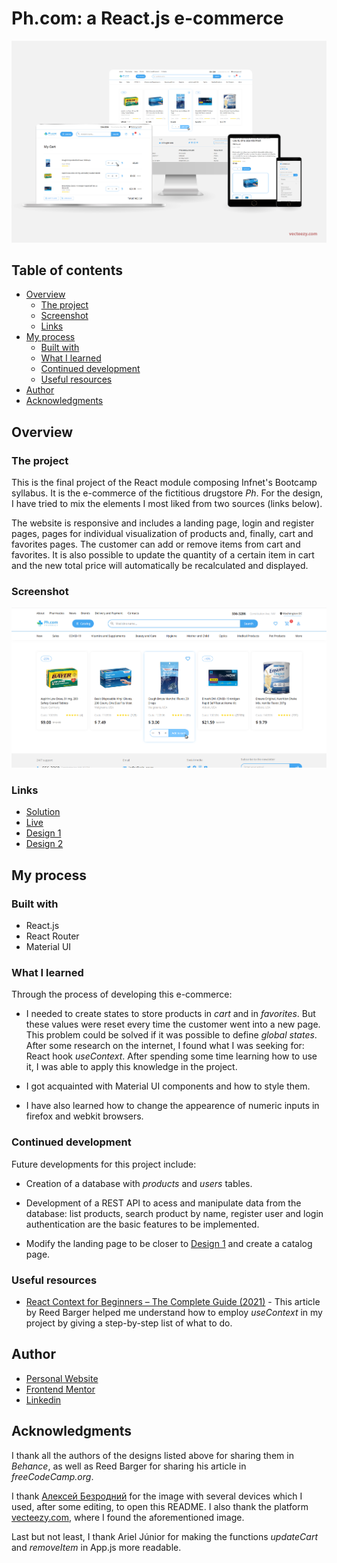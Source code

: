 # Ph.com: a React.js e-commerce 

![](./src/assets/img/ph-pharmacy-all-devices.png)

## Table of contents

- [Overview](#overview)
  - [The project](#the-project)
  - [Screenshot](#screenshot)
  - [Links](#links)
- [My process](#my-process)
  - [Built with](#built-with)
  - [What I learned](#what-i-learned)
  - [Continued development](#continued-development)
  - [Useful resources](#useful-resources)
- [Author](#author)
- [Acknowledgments](#acknowledgments)

## Overview

### The project

This is the final project of the React module composing Infnet's Bootcamp syllabus. It is the e-commerce of the fictitious drugstore *Ph*. For the design, I have tried to mix the elements I most liked from two sources (links below). 

The website is responsive and includes a landing page, login and register pages, pages for individual visualization of products and, finally, cart and favorites pages. The customer can add or remove items from cart and favorites. It is also possible to update the quantity of a certain item in cart and the new total price will automatically be recalculated and displayed.

### Screenshot

![](./src/assets/img/screenshot.png)

### Links

- [Solution](https://github.com/Gabriel-Alves-95/ph.com--a-pharmacy-ecommerce)
- [Live](https://ph-pharmacy.netlify.app/)
- [Design 1](https://www.behance.net/gallery/140419689/Phcom-Online-pharmacy-store-E-commerce?tracking_source=search_projects_recommended%7Cpharmacy+website+design)
- [Design 2](https://www.behance.net/gallery/138209439/E-commerce-pharmacy-with-delivery)

## My process

### Built with

- React.js
- React Router
- Material UI

### What I learned

Through the process of developing this e-commerce:

- I needed to create states to store products in *cart* and in *favorites*. But these values were reset every time the customer went into a new page. This problem could be solved if it was possible to define *global states*. After some research on the internet, I found what I was seeking for: React hook *useContext*. After spending some time learning how to use it, I was able to apply this knowledge in the project. 

- I got acquainted with Material UI components and how to style them.

- I have also learned how to change the appearence of numeric inputs in firefox and webkit browsers. 

### Continued development

Future developments for this project include:

- Creation of a database with *products* and *users* tables.

- Development of a REST API to acess and manipulate data from the database: list products, search product by name, register user and login authentication are the basic features to be implemented.

- Modify the landing page to be closer to [Design 1](https://www.behance.net/gallery/140419689/Phcom-Online-pharmacy-store-E-commerce?tracking_source=search_projects_recommended%7Cpharmacy+website+design) and create a catalog page.

### Useful resources

- [React Context for Beginners – The Complete Guide (2021)](https://www.freecodecamp.org/news/react-context-for-beginners/) - This article by Reed Barger helped me understand how to employ *useContext* in my project by giving a step-by-step list of what to do.

## Author

- [Personal Website](https://gabriel-alves-dev.netlify.app/)
- [Frontend Mentor](https://www.frontendmentor.io/profile/Gabriel-Alves-95)
- [Linkedin](https://www.linkedin.com/in/gabriel-alves-webdev/)

## Acknowledgments

I thank all the authors of the designs listed above for sharing them in *Behance*, as well as Reed Barger for sharing his article in *freeCodeCamp.org*.

I thank [Алексей Безродний](https://www.vecteezy.com/members/dezzzzy) for the image with several devices which I used, after some editing, to open this README. I also thank the platform [vecteezy.com](https://www.vecteezy.com/), where I found the aforementioned image.

Last but not least, I thank Ariel Júnior for making the functions *updateCart* and *removeItem* in App.js more readable.